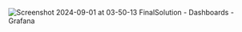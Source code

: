 ![Screenshot 2024-09-01 at 03-50-13 FinalSolution - Dashboards - Grafana](https://github.com/user-attachments/assets/585ac234-a2f9-4d70-a285-64fb5ec93755)
